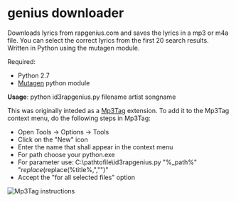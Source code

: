 genius downloader
=================

Downloads lyrics from rapgenius.com and saves the lyrics in a mp3 or m4a file.
You can select the correct lyrics from the first 20 search results. 
Written in Python using the mutagen module.

Required:
 * Python 2.7
 * [Mutagen](https://bitbucket.org/lazka/mutagen) python module


**Usage**: python id3rapgenius.py filename artist songname

This was originally inteded as a [Mp3Tag](http://www.mp3tag.de) extension.
To add it to the Mp3Tag context menu, do the following steps in Mp3Tag:
 * Open Tools -> Options -> Tools 
 * Click on the "New" icon
 * Enter the name that shall appear in the context menu
 * For path choose your python.exe
 * For parameter use: C:\pathtofile\id3rapgenius.py "%_path%" "$replace(%artist%,","")" "$replace(%title%,","")"
 * Accept the "for all selected files" option
 
![Mp3Tag instructions](https://raw.githubusercontent.com/cvzi/genius-downloader/master/id3rapgenius.jpg)